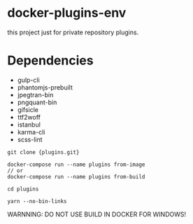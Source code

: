 # docker-plugins-env
this project just for private repository plugins.

# Dependencies
- gulp-cli
- phantomjs-prebuilt
- jpegtran-bin
- pngquant-bin
- gifsicle
- ttf2woff
- istanbul
- karma-cli
- scss-lint

```
git clone {plugins.git}

docker-compose run --name plugins from-image
// or
docker-compose run --name plugins from-build

cd plugins

yarn --no-bin-links
```

WARNNING: DO NOT USE BUILD IN DOCKER FOR WINDOWS!
